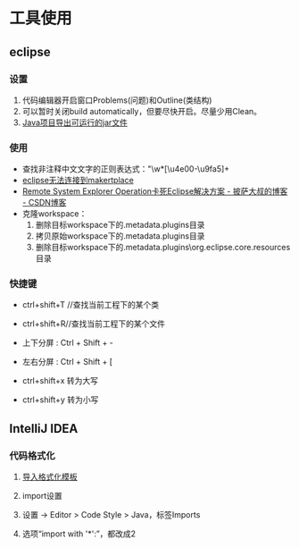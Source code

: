 # 工具使用
## eclipse
### 设置
1. 代码编辑器开启窗口Problems(问题)和Outline(类结构)
1. 可以暂时关闭build automatically，但要尽快开启。尽量少用Clean。
1. [Java项目导出可运行的jar文件](https://blog.csdn.net/mahoking/article/details/42871937)

### 使用
* 查找非注释中文文字的正则表达式："\w*[\u4e00-\u9fa5]+
* [eclipse无法连接到makertplace](https://blog.csdn.net/u010177899/article/details/68061624)
* [Remote System Explorer Operation卡死Eclipse解决方案 - 披萨大叔的博客 - CSDN博客](https://blog.csdn.net/qq_27258799/article/details/51682930)
* 克隆workspace：
  1. 删除目标workspace下的.metadata\.plugins目录
  1. 拷贝原始workspace下的.metadata\.plugins目录
  1. 删除目标workspace下的.metadata\.plugins\org.eclipse.core.resources目录

### 快捷键
* ctrl+shift+T //查找当前工程下的某个类
* ctrl+shift+R//查找当前工程下的某个文件

* 上下分屏 : Ctrl + Shift + -
* 左右分屏 : Ctrl + Shift + [

* ctrl+shift+x   转为大写
* ctrl+shift+y   转为小写

## IntelliJ IDEA
### 代码格式化
1. [导入格式化模板](http://blog.csdn.net/preterhuman_peak/article/details/45719985)

1. import设置
  1. 设置 -> Editor > Code Style > Java，标签Imports
  1. 选项“import with '*':”，都改成2
